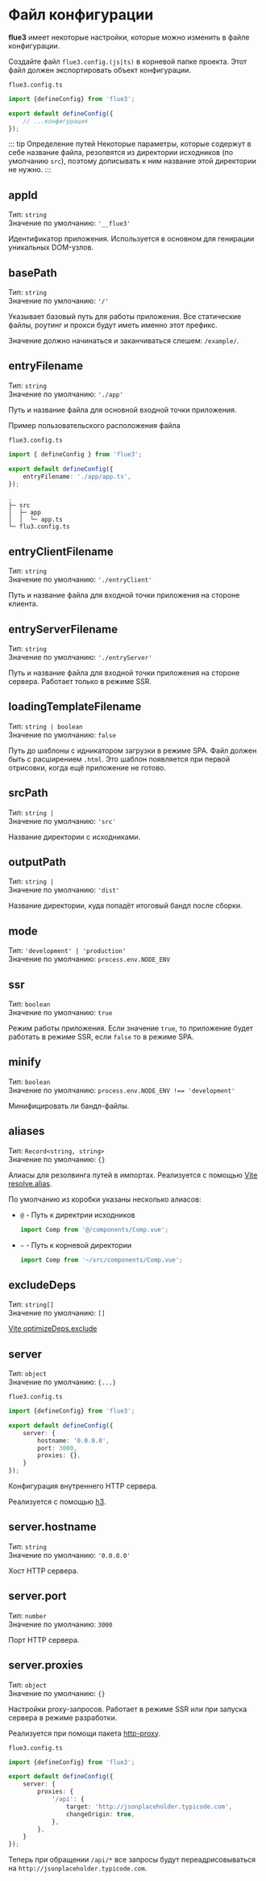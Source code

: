# Файл конфигурации

**flue3** имеет некоторые настройки, которые можно изменить в файле конфигурации.

Создайте файл `flue3.config.(js|ts)` в корневой папке проекта. Этот файл должен экспортировать объект конфигурации.

`flue3.config.ts`
```typescript
import {defineConfig} from 'flue3';

export default defineConfig({
    // ...конфигурация
});
```

::: tip Определение путей
Некоторые параметры, которые содержут в себе название файла, резолвятся из директории исходников (по умолчанию `src`), поэтому дописывать к ним название этой директории не нужно.
:::

## appId

Тип: `string`<br>
Значение по умолчанию: `'__flue3'`

Идентификатор приложения. Используется в основном для генирации уникальных DOM-узлов.

## basePath

Тип: `string`<br>
Значение по умлочанию: `'/'`

Указывает базовый путь для работы приложения. Все статические файлы, роутинг и прокси будут иметь именно этот префикс.

Значение должно начинаться и заканчиваться слешем: `/example/`.

## entryFilename

Тип: `string`<br>
Значение по умолчанию: `'./app'`

Путь и название файла для основной входной точки приложения.

Пример пользовательского расположения файла

`flue3.config.ts`
```typescript
import { defineConfig } from 'flue3';

export default defineConfig({
    entryFilename: './app/app.ts',
});
```

```
.
├─ src
│  ├─ app
│  │  └─ app.ts
└─ flu3.config.ts
```

## entryClientFilename

Тип: `string`<br>
Значение по умолчанию: `'./entryClient'`

Путь и название файла для входной точки приложения на стороне клиента.

## entryServerFilename

Тип: `string`<br>
Значение по умолчанию: `'./entryServer'`

Путь и название файла для входной точки приложения на стороне сервера. Работает только в режиме SSR.

## loadingTemplateFilename
Тип: `string | boolean`<br>
Значение по умолчанию: `false`

Путь до шаблоны с идникатором загрузки в режиме SPA. Файл должен быть с расширением `.html`. Это шаблон появляется при первой отрисовки, когда ещё приложение не готово.

## srcPath
Тип: `string |`<br>
Значение по умолчанию: `'src'`

Название директории с исходниками.

## outputPath
Тип: `string |`<br>
Значение по умолчанию: `'dist'`

Название директории, куда попадёт итоговый бандл после сборки.

## mode
Тип: `'development' | 'production'`<br>
Значение по умолчанию: `process.env.NODE_ENV`

## ssr
Тип: `boolean`<br>
Значение по умолчанию: `true`

Режим работы приложения. Если значение `true`, то приложение будет работать в режиме SSR, если `false` то в режиме SPA.

## minify
Тип: `boolean`<br>
Значение по умолчанию: `process.env.NODE_ENV !== 'development'`

Минифицировать ли бандл-файлы.

## aliases
Тип: `Record<string, string>`<br>
Значение по умолчанию: `{}`

Алиасы для резолвинга путей в импортах. Реализуется с помощью [Vite resolve.alias](https://vitejs.dev/config/shared-options.html#resolve-alias).

По умолчанию из коробки указаны несколько алиасов:
- `@` - Путь к директрии исходников 
  ```typescript
  import Comp from '@/components/Comp.vue';
  ```
- `~` - Путь к корневой директории
  ```typescript
  import Comp from '~/src/components/Comp.vue';
  ```

## excludeDeps
Тип: `string[]`<br>
Значение по умолчанию: `[]`

[Vite optimizeDeps.exclude](https://vitejs.dev/config/dep-optimization-options.html#optimizedeps-exclude)

## server
Тип: `object`<br>
Значение по умолчанию: `{...}`

`flue3.config.ts`
```typescript
import {defineConfig} from 'flue3';

export default defineConfig({
    server: {
        hostname: '0.0.0.0',
        port: 3000,
        proxies: {},
    }
});
```

Конфигурация внутреннего HTTP сервера.

Реализуется с помощью [h3](https://github.com/unjs/h3).

## server.hostname
Тип: `string`<br>
Значение по умолчанию: `'0.0.0.0'`

Хост HTTP сервера.

## server.port
Тип: `number`<br>
Значение по умолчанию: `3000`

Порт HTTP сервера.

## server.proxies
Тип: `object`<br>
Значение по умолчанию: `{}`

Настройки proxy-запросов. Работает в режиме SSR или при запуска сервера в режиме разработки.

Реализуется при помощи пакета [http-proxy](https://www.npmjs.com/package/http-proxy).

`flue3.config.ts`
```typescript
import {defineConfig} from 'flue3';

export default defineConfig({
    server: {
        proxies: {
            '/api': {
                target: 'http://jsonplaceholder.typicode.com',
                changeOrigin: true,
            },
        },
    }
});
```

Теперь при обращении `/api/*` все запросы будут переадрисовываться на `http://jsonplaceholder.typicode.com`.
